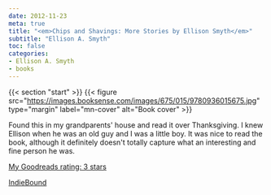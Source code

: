 ```yaml
---
date: 2012-11-23
meta: true
title: "<em>Chips and Shavings: More Stories by Ellison Smyth</em>"
subtitle: "Ellison A. Smyth"
toc: false
categories:
- Ellison A. Smyth
- books
---
```


{{< section "start" >}}
{{< figure src="https://images.booksense.com/images/675/015/9780936015675.jpg" type="margin" label="mn-cover" alt="Book cover" >}}

Found this in my grandparents' house and read it over Thanksgiving. I knew Ellison when he was an old guy and I was a little boy. It was nice to read the book, although it definitely doesn't totally capture what an interesting and fine person he was.

[My Goodreads rating: 3 stars](https://www.goodreads.com/review/show/463092053)  

[IndieBound](https://www.indiebound.org/book/9780936015675)
